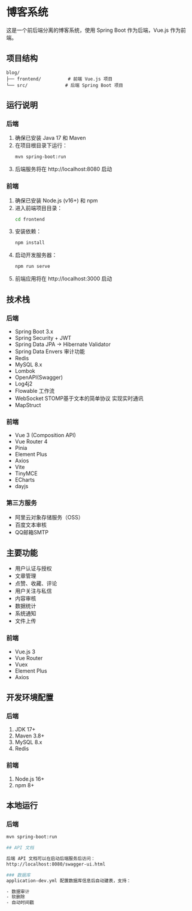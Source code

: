 # 博客系统

这是一个前后端分离的博客系统，使用 Spring Boot 作为后端，Vue.js 作为前端。

## 项目结构

```
blog/
├── frontend/          # 前端 Vue.js 项目
└── src/              # 后端 Spring Boot 项目
```

## 运行说明

### 后端

1. 确保已安装 Java 17 和 Maven
2. 在项目根目录下运行：
   ```bash
   mvn spring-boot:run
   ```
3. 后端服务将在 http://localhost:8080 启动

### 前端

1. 确保已安装 Node.js (v16+) 和 npm
2. 进入前端项目目录：
   ```bash
   cd frontend
   ```
3. 安装依赖：
   ```bash
   npm install
   ```
4. 启动开发服务器：
   ```bash
   npm run serve
   ```
5. 前端应用将在 http://localhost:3000 启动

## 技术栈

### 后端
- Spring Boot 3.x
- Spring Security + JWT
- Spring Data JPA -> Hibernate Validator
- Spring Data Envers 审计功能
- Redis
- MySQL 8.x
- Lombok
- OpenAPI(Swagger)
- Log4j2
- Flowable 工作流
- WebSocket STOMP基于文本的简单协议 实现实时通讯
- MapStruct

### 前端
- Vue 3 (Composition API)
- Vue Router 4
- Pinia
- Element Plus
- Axios
- Vite
- TinyMCE
- ECharts
- dayjs


### 第三方服务
- 阿里云对象存储服务（OSS）
- 百度文本审核
- QQ邮箱SMTP

## 主要功能

- 用户认证与授权
- 文章管理
- 点赞、收藏、评论
- 用户关注与私信
- 内容审核
- 数据统计
- 系统通知
- 文件上传

### 前端
- Vue.js 3
- Vue Router
- Vuex
- Element Plus
- Axios

## 开发环境配置

### 后端
1. JDK 17+
2. Maven 3.8+
3. MySQL 8.x
4. Redis

### 前端
1. Node.js 16+
2. npm 8+

## 本地运行

### 后端
```bash
mvn spring-boot:run

## API 文档

后端 API 文档可以在启动后端服务后访问：
http://localhost:8080/swagger-ui.html 

### 数据库
application-dev.yml 配置数据库信息后自动建表，支持：

- 数据审计
- 软删除
- 自动时间戳